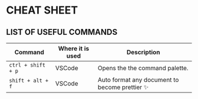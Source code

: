 # CHEAT SHEET

## LIST OF USEFUL COMMANDS

Command | Where it is used | Description
--- | --- | ---
`ctrl + shift + p` | VSCode | Opens the the command palette.
`shift + alt + f` | VSCode | Auto format any document to become prettier ✨
